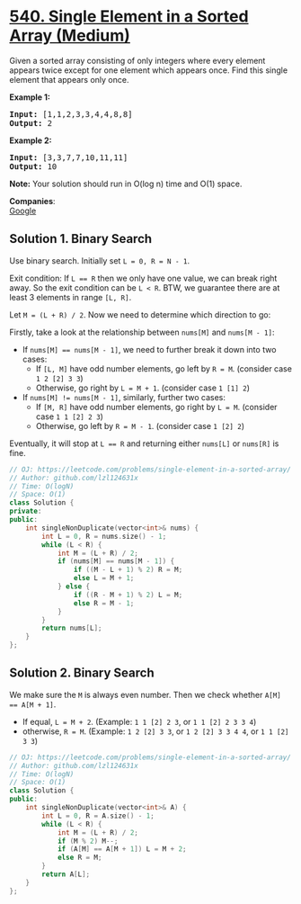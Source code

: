 # [540. Single Element in a Sorted Array (Medium)](https://leetcode.com/problems/single-element-in-a-sorted-array/)

<p>
Given a sorted array consisting of only integers where every element appears twice except for one element which appears once. Find this single element that appears only once. 
</p>

<p><b>Example 1:</b><br>
</p><pre><b>Input:</b> [1,1,2,3,3,4,4,8,8]
<b>Output:</b> 2
</pre>
<p></p>

<p><b>Example 2:</b><br>
</p><pre><b>Input:</b> [3,3,7,7,10,11,11]
<b>Output:</b> 10
</pre>
<p></p>

<p><b>Note:</b>
Your solution should run in O(log n) time and O(1) space.
</p>


**Companies**:  
[Google](https://leetcode.com/company/google)

## Solution 1. Binary Search

Use binary search. Initially set `L = 0, R = N - 1`.

Exit condition: If `L == R` then we only have one value, we can break right away. So the exit condition can be `L < R`. BTW, we guarantee there are at least 3 elements in range `[L, R]`.

Let `M = (L + R) / 2`. Now we need to determine which direction to go:

Firstly, take a look at the relationship between `nums[M]` and `nums[M - 1]`:

* If  `nums[M] == nums[M - 1]`, we need to further break it down into two cases:
  * If `[L, M]` have odd number elements, go left by `R = M`. (consider case `1 2 [2] 3 3`)
  * Otherwise, go right by `L = M + 1`. (consider case `1 [1] 2`)
* If `nums[M] != nums[M - 1]`, similarly, further two cases:
  * If `[M, R]` have odd number elements, go right by `L = M`. (consider case `1 1 [2] 2 3`)
  * Otherwise, go left by `R = M - 1`. (consider case `1 [2] 2`)

Eventually, it will stop at `L == R` and returning either `nums[L]` or `nums[R]` is fine.


```cpp
// OJ: https://leetcode.com/problems/single-element-in-a-sorted-array/
// Author: github.com/lzl124631x
// Time: O(logN)
// Space: O(1)
class Solution {
private:
public:
    int singleNonDuplicate(vector<int>& nums) {
        int L = 0, R = nums.size() - 1;
        while (L < R) {
            int M = (L + R) / 2;
            if (nums[M] == nums[M - 1]) {
                if ((M - L + 1) % 2) R = M;
                else L = M + 1;
            } else {
                if ((R - M + 1) % 2) L = M;
                else R = M - 1;
            } 
        }
        return nums[L];
    }
};
```

## Solution 2. Binary Search

We make sure the `M` is always even number. Then we check whether `A[M] == A[M + 1]`.

* If equal, `L = M + 2`. (Example: `1 1 [2] 2 3`, or `1 1 [2] 2 3 3 4`)
* otherwise, `R = M`. (Example: `1 2 [2] 3 3`, or `1 2 [2] 3 3 4 4`, or `1 1 [2] 3 3`)

```cpp
// OJ: https://leetcode.com/problems/single-element-in-a-sorted-array/
// Author: github.com/lzl124631x
// Time: O(logN)
// Space: O(1)
class Solution {
public:
    int singleNonDuplicate(vector<int>& A) {
        int L = 0, R = A.size() - 1;
        while (L < R) {
            int M = (L + R) / 2;
            if (M % 2) M--;
            if (A[M] == A[M + 1]) L = M + 2;
            else R = M;
        }
        return A[L];
    }
};
```